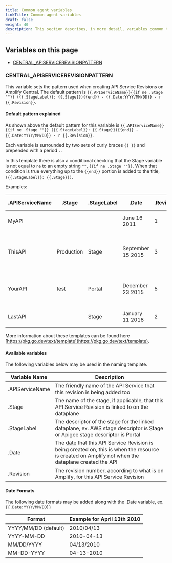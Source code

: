 ```yaml
---
title: Common agent variables
linkTitle: Common agent variables
draft: false
weight: 40
description: This section describes, in more detail, variables common to all agents.
---
```


## Variables on this page

* [CENTRAL_APISERVICEREVISIONPATTERN](#central_apiservicerevisionpattern)

### CENTRAL_APISERVICEREVISIONPATTERN

This variable sets the pattern used when creating API Service Revisions on Amplify Central.  The default pattern is `{{.APIServiceName}}{{if ne .Stage ""}} ({{.StageLabel}}: {{.Stage}}){{end}} - {{.Date:YYYY/MM/DD}} - r {{.Revision}}`.

#### Default pattern explained

As shown above the default pattern for this variable is `{{.APIServiceName}}{{if ne .Stage ""}} ({{.StageLabel}}: {{.Stage}}){{end}} - {{.Date:YYYY/MM/DD}} - r {{.Revision}}`.

Each variable is surrounded by two sets of curly braces `{{ }}` and prepended with a period `.`.

In this template there is also a conditional checking that the Stage variable is not equal to `ne` to an empty string `""`, `{{if ne .Stage ""}}`. When that condition is true everything up to the `{{end}}` portion is added to the title, `({{.StageLabel}}: {{.Stage}})`.

Examples:

| .APIServiceName | .Stage     | .StageLabel | .Date             | .Revision | Revision Title                                 |
|-----------------|------------|-------------|-------------------|-----------|------------------------------------------------|
| MyAPI           |            |             | June 16 2011      | 1         | MyAPI - 2011/06/16 - r 1                       |
| ThisAPI         | Production | Stage       | September 15 2015 | 3         | ThisAPI (Stage: Production) - 2015/09/15 - r 3 |
| YourAPI         | test       | Portal      | December 23 2015  | 5         | YourAPI (Portal: test) - 2015/12/23 - r 5      |
| LastAPI         |            | Stage       | January 11 2018   | 2         | LastAPI - 2018/01/11 - r 2                     |

More information about these templates can be found here [https://pkg.go.dev/text/template](https://pkg.go.dev/text/template).

#### Available variables

The following variables below may be used in the naming template.

| Variable Name   | Description                                                                                                                                                          |
|-----------------|----------------------------------------------------------------------------------------------------------------------------------------------------------------------|
| .APIServiceName | The friendly name of the API Service that this revision is being added too                                                                                           |
| .Stage          | The name of the stage, if applicable, that this API Service Revision is linked to on the dataplane                                                                   |
| .StageLabel     | The descriptor of the stage for the linked dataplane, ex. AWS stage descriptor is Stage or Apigee stage descriptor is Portal                                         |
| .Date           | The [date](#date-formats) that this API Service Revision is being created on, this is when the resource is created on Amplify not when the dataplane created the API |
| .Revision       | The revision number, according to what is on Amplify, for this API Service Revision                                                                                  |

#### Date Formats

The following date formats may be added along with the .Date variable, ex. `{{.Date:YYYY/MM/DD}}`

| Format               | Example for April 13th 2010 |
|----------------------|-----------------------------|
| YYYY/MM/DD (default) | 2010/04/13                  |
| YYYY-MM-DD           | 2010-04-13                  |
| MM/DD/YYYY           | 04/13/2010                  |
| MM-DD-YYYY           | 04-13-2010                  |